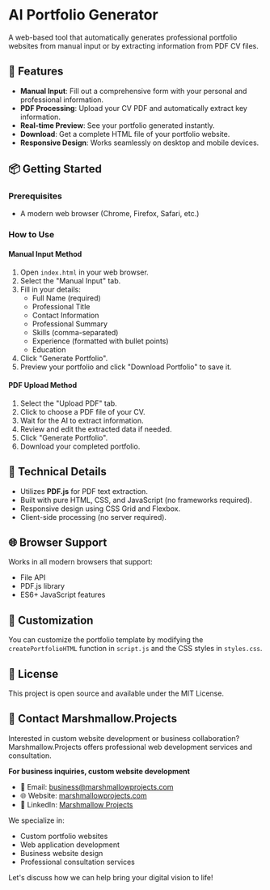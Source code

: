 # AI Portfolio Generator

A web-based tool that automatically generates professional portfolio websites from manual input or by extracting information from PDF CV files.

## 🚀 Features

- **Manual Input**: Fill out a comprehensive form with your personal and professional information.
- **PDF Processing**: Upload your CV PDF and automatically extract key information.
- **Real-time Preview**: See your portfolio generated instantly.
- **Download**: Get a complete HTML file of your portfolio website.
- **Responsive Design**: Works seamlessly on desktop and mobile devices.

## 📦 Getting Started

### Prerequisites
- A modern web browser (Chrome, Firefox, Safari, etc.)

### How to Use

#### Manual Input Method
1. Open `index.html` in your web browser.
2. Select the "Manual Input" tab.
3. Fill in your details:
   - Full Name (required)
   - Professional Title
   - Contact Information
   - Professional Summary
   - Skills (comma-separated)
   - Experience (formatted with bullet points)
   - Education
4. Click "Generate Portfolio".
5. Preview your portfolio and click "Download Portfolio" to save it.

#### PDF Upload Method
1. Select the "Upload PDF" tab.
2. Click to choose a PDF file of your CV.
3. Wait for the AI to extract information.
4. Review and edit the extracted data if needed.
5. Click "Generate Portfolio".
6. Download your completed portfolio.

## 🔧 Technical Details

- Utilizes **PDF.js** for PDF text extraction.
- Built with pure HTML, CSS, and JavaScript (no frameworks required).
- Responsive design using CSS Grid and Flexbox.
- Client-side processing (no server required).

## 🌐 Browser Support

Works in all modern browsers that support:
- File API
- PDF.js library
- ES6+ JavaScript features

## 🎨 Customization

You can customize the portfolio template by modifying the `createPortfolioHTML` function in `script.js` and the CSS styles in `styles.css`.

## 📜 License

This project is open source and available under the MIT License.

## 🤝 Contact Marshmallow.Projects

Interested in custom website development or business collaboration? Marshmallow.Projects offers professional web development services and consultation.

**For business inquiries, custom website development**

- 📧 Email: [business@marshmallowprojects.com](mailto:business@marshmallowprojects.com)
- 🌐 Website: [marshmallowprojects.com](https://marshmallowprojects.com)
- 💼 LinkedIn: [Marshmallow Projects](https://linkedin.com/company/marshmallow-projects)

We specialize in:
- Custom portfolio websites
- Web application development
- Business website design
- Professional consultation services

Let's discuss how we can help bring your digital vision to life!